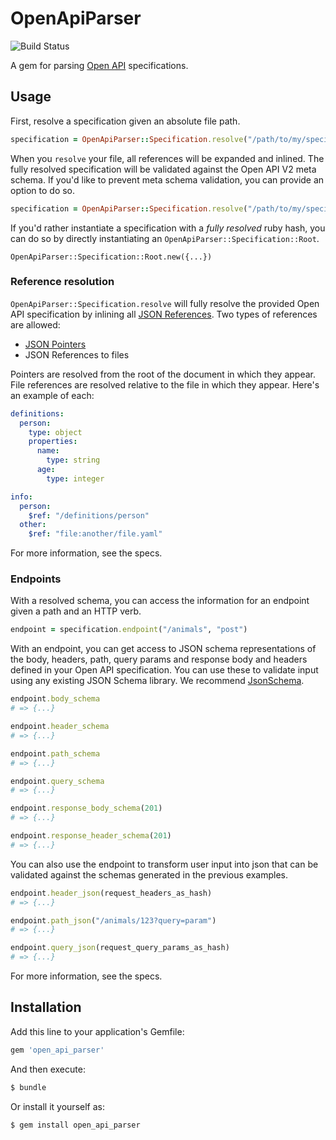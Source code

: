 # OpenApiParser

![Build Status](https://github.com/adamrdavid/open_api_parser/workflows/Build/badge.svg)

A gem for parsing [Open API](https://openapis.org/) specifications.

## Usage

First, resolve a specification given an absolute file path.

```ruby
specification = OpenApiParser::Specification.resolve("/path/to/my/specification.yaml")
```

When you `resolve` your file, all references will be expanded and inlined. The fully resolved specification will be validated against the Open API V2 meta schema. If you'd like to prevent meta schema validation, you can provide an option to do so.

```ruby
specification = OpenApiParser::Specification.resolve("/path/to/my/specification.yaml", validate_meta_schema: false)
```

If you'd rather instantiate a specification with a _fully resolved_ ruby hash, you can do so by directly instantiating an `OpenApiParser::Specification::Root`.

```
OpenApiParser::Specification::Root.new({...})
```

### Reference resolution

`OpenApiParser::Specification.resolve` will fully resolve the provided Open API specification by inlining all [JSON References](https://tools.ietf.org/id/draft-pbryan-zyp-json-ref-03.html). Two types of references are allowed:

* [JSON Pointers](https://tools.ietf.org/html/rfc6901)
* JSON References to files

Pointers are resolved from the root of the document in which they appear. File references are resolved relative to the file in which they appear. Here's an example of each:

```yaml
definitions:
  person:
    type: object
    properties:
      name:
        type: string
      age:
        type: integer

info:
  person:
    $ref: "/definitions/person"
  other:
    $ref: "file:another/file.yaml"
```

For more information, see the specs.

### Endpoints

With a resolved schema, you can access the information for an endpoint given a path and an HTTP verb.

```ruby
endpoint = specification.endpoint("/animals", "post")
```

With an endpoint, you can get access to JSON schema representations of the body, headers, path, query params and response body and headers defined in your Open API specification. You can use these to validate input using any existing JSON Schema library. We recommend [JsonSchema](https://github.com/brandur/json_schema).

```ruby
endpoint.body_schema
# => {...}

endpoint.header_schema
# => {...}

endpoint.path_schema
# => {...}

endpoint.query_schema
# => {...}

endpoint.response_body_schema(201)
# => {...}

endpoint.response_header_schema(201)
# => {...}
```

You can also use the endpoint to transform user input into json that can be validated against the schemas generated in the previous examples.

```ruby
endpoint.header_json(request_headers_as_hash)
# => {...}

endpoint.path_json("/animals/123?query=param")
# => {...}

endpoint.query_json(request_query_params_as_hash)
# => {...}
```

For more information, see the specs.

## Installation

Add this line to your application's Gemfile:

```ruby
gem 'open_api_parser'
```

And then execute:

```bash
$ bundle
```

Or install it yourself as:

```bash
$ gem install open_api_parser
```
